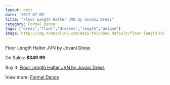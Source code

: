 ```yaml
---
layout: post
date: '2017-07-05'
title: "Floor Length Halter JVN by Jovani Dress"
category: Formal Dance
tags: ["dress","floor","dresses","length","unique"]
image: http://img.transblink.com/8415-thickbox_default/floor-length-halter-jvn-by-jovani-dress.jpg
---
```

Floor Length Halter JVN by Jovani Dress

On Sales: **$349.99**
<a href="https://www.transblink.com/en/formal-dance/2762-floor-length-halter-jvn-by-jovani-dress.html"><amp-img layout="responsive" width="600" height="600" src="//img.transblink.com/8415-thickbox_default/floor-length-halter-jvn-by-jovani-dress.jpg" alt="Floor Length Halter JVN by Jovani Dress 0" /></a>
<a href="https://www.transblink.com/en/formal-dance/2762-floor-length-halter-jvn-by-jovani-dress.html"><amp-img layout="responsive" width="600" height="600" src="//img.transblink.com/8417-thickbox_default/floor-length-halter-jvn-by-jovani-dress.jpg" alt="Floor Length Halter JVN by Jovani Dress 1" /></a>
<a href="https://www.transblink.com/en/formal-dance/2762-floor-length-halter-jvn-by-jovani-dress.html"><amp-img layout="responsive" width="600" height="600" src="//img.transblink.com/8416-thickbox_default/floor-length-halter-jvn-by-jovani-dress.jpg" alt="Floor Length Halter JVN by Jovani Dress 2" /></a>

Buy it: [Floor Length Halter JVN by Jovani Dress](https://www.transblink.com/en/formal-dance/2762-floor-length-halter-jvn-by-jovani-dress.html "Floor Length Halter JVN by Jovani Dress")

View more: [Formal Dance](https://www.transblink.com/en/6-formal-dance "Formal Dance")